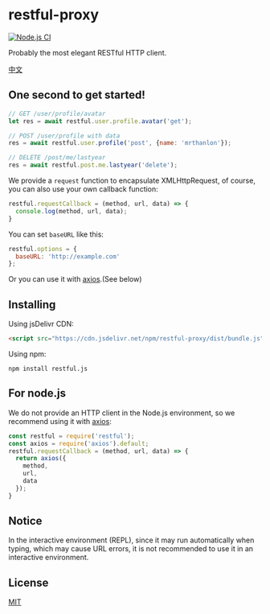 # restful-proxy

[![Node.js CI](https://github.com/MrThanlon/restful-proxy/actions/workflows/node.js.yml/badge.svg)](https://github.com/MrThanlon/restful-proxy/actions/workflows/node.js.yml)

Probably the most elegant RESTful HTTP client.

[中文](https://github.com/MrThanlon/restful-proxy/blob/master/README_zh.md)

## One second to get started!

```javascript
// GET /user/profile/avatar
let res = await restful.user.profile.avatar('get');

// POST /user/profile with data
res = await restful.user.profile('post', {name: 'mrthanlon'});

// DELETE /post/me/lastyear
res = await restful.post.me.lastyear('delete');
```

We provide a `request` function to encapsulate XMLHttpRequest, of course, you can also use your own callback function:

```javascript
restful.requestCallback = (method, url, data) => {
  console.log(method, url, data);
}
```

You can set `baseURL` like this:

```javascript
restful.options = {
  baseURL: 'http://example.com'
};
```

Or you can use it with [axios](https://github.com/axios/axios).(See below)

## Installing

Using jsDelivr CDN:

```html
<script src="https://cdn.jsdelivr.net/npm/restful-proxy/dist/bundle.js"></script>
```

Using npm:

```shell
npm install restful.js
```

## For node.js

We do not provide an HTTP client in the Node.js environment, so we recommend using it with [axios](https://github.com/axios/axios):

```javascript
const restful = require('restful');
const axios = require('axios').default;
restful.requestCallback = (method, url, data) => {
  return axios({
    method,
    url,
    data
  });
}
```

## Notice

In the interactive environment (REPL), since it may run automatically when typing, which may cause URL errors, it is not recommended to use it in an interactive environment.

## License

[MIT](https://github.com/MrThanlon/restful-proxy/blob/master/LICENSE)
